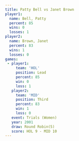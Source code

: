 ```yaml
---
title: Patty Bell vs Janet Brown
player1:            
  name: Bell, Patty 
  percent: 85       
  wins: 0           
  losses: 1         
player2:            
  name: Brown, Janet
  percent: 83       
  wins: 1           
  losses: 0         
games:
 - player1:        
     team: 'HOL'   
     position: Lead
     percent: 85   
     win: 0        
     loss: 1       
   player2:         
     team: 'MID'    
     position: Third
     percent: 83    
     win: 1         
     loss: 0        
   event: Trials (Women)
   year: 2001           
   draw: Round Robin(5) 
   score: HOL 9 - MID 10
---
```


